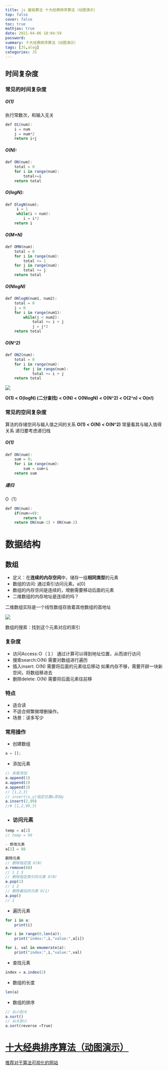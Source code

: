 ```yaml
---
title: js 基础算法 十大经典排序算法（动图演示）
top: false
cover: false
toc: true
mathjax: true
date: 2021-04-06 18:04:59
password:
summary: 十大经典排序算法（动图演示）
tags: [JS,alog]
categories: JS
---
```


## 时间复杂度

### 常见的时间复杂度
##### O(1)
执行常数次，和输入无关
```js
def O1(num):
	i = num
	j = num*2
	return i+j
```


##### O(N):
```js
def ON(num):
	total = 0
	for i in range(num):
		total+=i
	return total
```
##### O(logN):
```js
def OlogN(num);
	 i = 1
	 while(i < num):
	 	i = i*2
	return i
```
##### O(M+N)
```js
def OMN(num):
	total = 0
	for i in range(num):
		total += 1
	for j in range(num):
		total += j
	return total
```
##### O(NlogN)
```js
def ONlogN(num1, num2):
	total = 0
	j = 0
	for i in range(num1):
		while(j < num2):
			total += i + j
			j = j*2
	return total
```
##### O(N^2)
```js
def ON2(num):
	total = 0
	for i in range(num):
		for j in range(num):
			total += i + j
	return total
```



![](js-basic-algo/image-20210504192108271.png)

**O(1) < O(logN) (二分查找) < O(N) < O(NlogN) < O(N^2) < O(2^n) < O(n!)**

### 常见的空间复杂度
算法的存储空间与输入值之间的关系
**O(1) < O(N) < O(N^2)**
常量看其与输入值得关系
递归要考虑递归栈

##### O(1)
```js
def ON(num):
	sum = 0;
	for i in range(num):
		sum = sum+i
	return sum
```

##### 递归
O（1）
```js
def ON(num):
	if(num<=0):
		return 0
	return ON(num-1) + ON(num-2) 
```

# 数据结构

## 数组

- 定义：在**连续的内存空间**中，储存一组**相同类型**的元素
- 数组的访问: 通过索引访问元素。a[0]
- 数组的内存空间是连续的，增删需要移动后面的元素
- 二维数组的内存地址是连续的吗？

二维数组实际是一个线性数组存放着其他数组的首地址

![](js-basic-algo/image-20210504200227426.png)

数组的搜索：找到这个元素对应的索引
### 复杂度
- 访问Access:Ｏ（１）
  通过计算可以得到地址位置，从而进行访问
- 搜索search:O(N)
  需要对数组进行遍历
- 插入insert: O(N)
  需要将后面的元素往后移动
  如果内存不够，需要开辟一块新空间，将数组移进去
- 删除delete: O(N)
  需要将后面元素往前移

### 特点
- 适合读
- 不适合频繁做增删操作。
- 场景：读多写少
### 常用操作
- 创建数组
```js
a = [];
```

- 添加元素
```js
// 末尾添加
a.append(1)
a.append(2)
a.append(3)
// [1,2,3]
// insert(x,y)指定位置x添加y
a.insert(2,99)
//# [1,2,99,3]
```

- ### 访问元素
```js
temp = a[2]
// temp = 99
```
```js
- 修改元素
a[2] = 88
```
```js
删除元素
// 删除指定值 O(N)
a.remove(88)
// 1 2 3
// 删除指定索引的元素 O(N)
a.pop(1)
// 1 2
// 删除最后的元素 O(1)
a.pop()
// 1
```
- 遍历元素
```js
for i in a:
	print(i)

for i in range(0,len(a)):
	print("index:",i,"value:",a[i])

for i, val in emumerate(a):
	print("index:",i,"value:",val)
```

- 查找元素
```js
index = a.index(2)
```
- 数组的长度
```js
len(a)
```

- 数组的排序
```js
// 从小到大
a.sort()
// 从大到小
a.sort(reverse =True)
```








# [十大经典排序算法（动图演示）](https://www.cnblogs.com/onepixel/p/7674659.html)

[推荐对于算法可视化的网站](https://clementmihailescu.github.io/Pathfinding-Visualizer/#)

